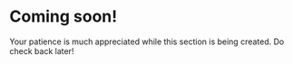 # Coming soon!

Your patience is much appreciated while this section is being created.
Do check back later!
